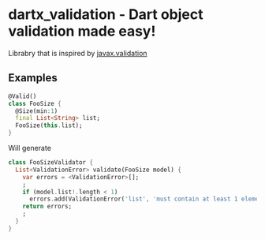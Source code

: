 # dartx_validation - Dart object validation made easy!

Librabry that is inspired by [javax.validation](https://docs.oracle.com/javaee/7/api/javax/validation/constraints/package-summary.html)

## Examples

```dart
@Valid()
class FooSize {
  @Size(min:1)
  final List<String> list;
  FooSize(this.list);
}
```
Will generate

```dart
class FooSizeValidator {
  List<ValidationError> validate(FooSize model) {
    var errors = <ValidationError>[];
    ;
    if (model.list!.length < 1)
      errors.add(ValidationError('list', 'must contain at least 1 elements'));
    return errors;
    ;
  }
}
```
